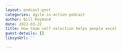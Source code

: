```yaml
---
layout: podcast-post
categories: agile-in-action-podcast
author: Bill Raymond
date: 2022-03-22
title: How team self-selection helps people excel
guest-details: []
libsynUrl: ''

---
```

